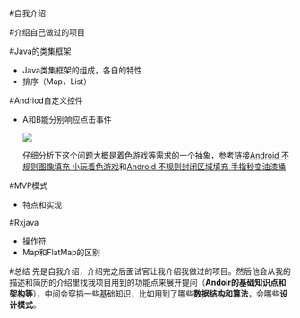 #自我介绍

#介绍自己做过的项目

#Java的类集框架
- Java类集框架的组成，各自的特性
- 排序（Map，List）

#Andriod自定义控件
- A和B能分别响应点击事件

	![](http://i.imgur.com/dSNGMnm.png)
	
	仔细分析下这个问题大概是着色游戏等需求的一个抽象，参考链接[Android 不规则图像填充 小玩着色游戏](http://blog.csdn.net/lmj623565791/article/details/45788433#comments)和[Android 不规则封闭区域填充 手指秒变油漆桶](http://blog.csdn.net/lmj623565791/article/details/45954255)

#MVP模式
- 特点和实现

#Rxjava
- 操作符
- Map和FlatMap的区别

#总结
先是自我介绍，介绍完之后面试官让我介绍我做过的项目。然后他会从我的描述和简历的介绍里找我项目用到的功能点来展开提问（**Andoir的基础知识点和架构等**），中间会穿插一些基础知识，比如用到了哪些**数据结构和算法**，会哪些**设计模式**。

